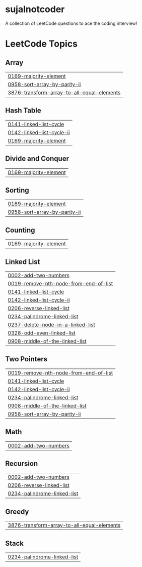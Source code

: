 # sujalnotcoder
A collection of LeetCode questions to ace the coding interview!

<!---LeetCode Topics Start-->
# LeetCode Topics
## Array
|  |
| ------- |
| [0169-majority-element](https://github.com/suja0981/sujalnotcoder/tree/master/0169-majority-element) |
| [0958-sort-array-by-parity-ii](https://github.com/suja0981/sujalnotcoder/tree/master/0958-sort-array-by-parity-ii) |
| [3876-transform-array-to-all-equal-elements](https://github.com/suja0981/sujalnotcoder/tree/master/3876-transform-array-to-all-equal-elements) |
## Hash Table
|  |
| ------- |
| [0141-linked-list-cycle](https://github.com/suja0981/sujalnotcoder/tree/master/0141-linked-list-cycle) |
| [0142-linked-list-cycle-ii](https://github.com/suja0981/sujalnotcoder/tree/master/0142-linked-list-cycle-ii) |
| [0169-majority-element](https://github.com/suja0981/sujalnotcoder/tree/master/0169-majority-element) |
## Divide and Conquer
|  |
| ------- |
| [0169-majority-element](https://github.com/suja0981/sujalnotcoder/tree/master/0169-majority-element) |
## Sorting
|  |
| ------- |
| [0169-majority-element](https://github.com/suja0981/sujalnotcoder/tree/master/0169-majority-element) |
| [0958-sort-array-by-parity-ii](https://github.com/suja0981/sujalnotcoder/tree/master/0958-sort-array-by-parity-ii) |
## Counting
|  |
| ------- |
| [0169-majority-element](https://github.com/suja0981/sujalnotcoder/tree/master/0169-majority-element) |
## Linked List
|  |
| ------- |
| [0002-add-two-numbers](https://github.com/suja0981/sujalnotcoder/tree/master/0002-add-two-numbers) |
| [0019-remove-nth-node-from-end-of-list](https://github.com/suja0981/sujalnotcoder/tree/master/0019-remove-nth-node-from-end-of-list) |
| [0141-linked-list-cycle](https://github.com/suja0981/sujalnotcoder/tree/master/0141-linked-list-cycle) |
| [0142-linked-list-cycle-ii](https://github.com/suja0981/sujalnotcoder/tree/master/0142-linked-list-cycle-ii) |
| [0206-reverse-linked-list](https://github.com/suja0981/sujalnotcoder/tree/master/0206-reverse-linked-list) |
| [0234-palindrome-linked-list](https://github.com/suja0981/sujalnotcoder/tree/master/0234-palindrome-linked-list) |
| [0237-delete-node-in-a-linked-list](https://github.com/suja0981/sujalnotcoder/tree/master/0237-delete-node-in-a-linked-list) |
| [0328-odd-even-linked-list](https://github.com/suja0981/sujalnotcoder/tree/master/0328-odd-even-linked-list) |
| [0908-middle-of-the-linked-list](https://github.com/suja0981/sujalnotcoder/tree/master/0908-middle-of-the-linked-list) |
## Two Pointers
|  |
| ------- |
| [0019-remove-nth-node-from-end-of-list](https://github.com/suja0981/sujalnotcoder/tree/master/0019-remove-nth-node-from-end-of-list) |
| [0141-linked-list-cycle](https://github.com/suja0981/sujalnotcoder/tree/master/0141-linked-list-cycle) |
| [0142-linked-list-cycle-ii](https://github.com/suja0981/sujalnotcoder/tree/master/0142-linked-list-cycle-ii) |
| [0234-palindrome-linked-list](https://github.com/suja0981/sujalnotcoder/tree/master/0234-palindrome-linked-list) |
| [0908-middle-of-the-linked-list](https://github.com/suja0981/sujalnotcoder/tree/master/0908-middle-of-the-linked-list) |
| [0958-sort-array-by-parity-ii](https://github.com/suja0981/sujalnotcoder/tree/master/0958-sort-array-by-parity-ii) |
## Math
|  |
| ------- |
| [0002-add-two-numbers](https://github.com/suja0981/sujalnotcoder/tree/master/0002-add-two-numbers) |
## Recursion
|  |
| ------- |
| [0002-add-two-numbers](https://github.com/suja0981/sujalnotcoder/tree/master/0002-add-two-numbers) |
| [0206-reverse-linked-list](https://github.com/suja0981/sujalnotcoder/tree/master/0206-reverse-linked-list) |
| [0234-palindrome-linked-list](https://github.com/suja0981/sujalnotcoder/tree/master/0234-palindrome-linked-list) |
## Greedy
|  |
| ------- |
| [3876-transform-array-to-all-equal-elements](https://github.com/suja0981/sujalnotcoder/tree/master/3876-transform-array-to-all-equal-elements) |
## Stack
|  |
| ------- |
| [0234-palindrome-linked-list](https://github.com/suja0981/sujalnotcoder/tree/master/0234-palindrome-linked-list) |
<!---LeetCode Topics End-->
